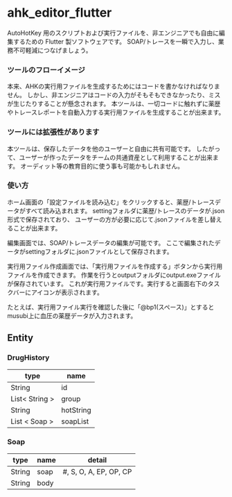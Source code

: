 # ahk_editor_flutter
AutoHotKey 用のスクリプトおよび実行ファイルを、非エンジニアでも自由に編集するための Flutter 製ソフトウェアです。
SOAP/トレースを一瞬で入力し、業務不可軽減につなげましょう。

### ツールのフローイメージ
本来、AHKの実行用ファイルを生成するためにはコードを書かなければなりません。 しかし、非エンジニアはコードの入力がそもそもできなかったり、ミスが生じたりすることが懸念されます。 本ツールは、一切コードに触れずに薬歴やトレースレポートを自動入力する実行用ファイルを生成することが出来ます。


### ツールには拡張性があります
本ツールは、保存したデータを他のユーザーと自由に共有可能です。
したがって、ユーザーが作ったデータをチームの共通資産として利用することが出来ます。
オーディット等の教育目的に使う事も可能かもしれません。

### 使い方
ホーム画面の「設定ファイルを読み込む」をクリックすると、薬歴/トレースデータがすべて読み込まれます。 settingフォルダに薬歴/トレースのデータが.json形式で保存されており、 ユーザーの方が必要に応じて.jsonファイルを差し替えることが出来ます。

編集画面では、SOAP/トレースデータの編集が可能です。 ここで編集されたデータがsettingフォルダに.jsonファイルとして保存されます。

実行用ファイル作成画面では、「実行用ファイルを作成する」ボタンから実行用ファイルを作成できます。 作業を行うとoutputフォルダにoutput.exeファイルが保存されています。 これが実行用ファイルです。実行すると画面右下のタスクバーにアイコンが表示されます。

たとえば、実行用ファイル実行を確認した後に「@bp1(スペース)」とすると musubi上に血圧の薬歴データが入力されます。


## Entity

### DrugHistory

| type           | name      |
| -------------- | --------- |
| String         | id        |
| List< String > | group     |
| String         | hotString |
| List < Soap >  | soapList  |

### Soap

| type   | name | detail                 |
| ------ | ---- | ---------------------- |
| String | soap | #, S, O, A, EP, OP, CP |
| String | body |

###
